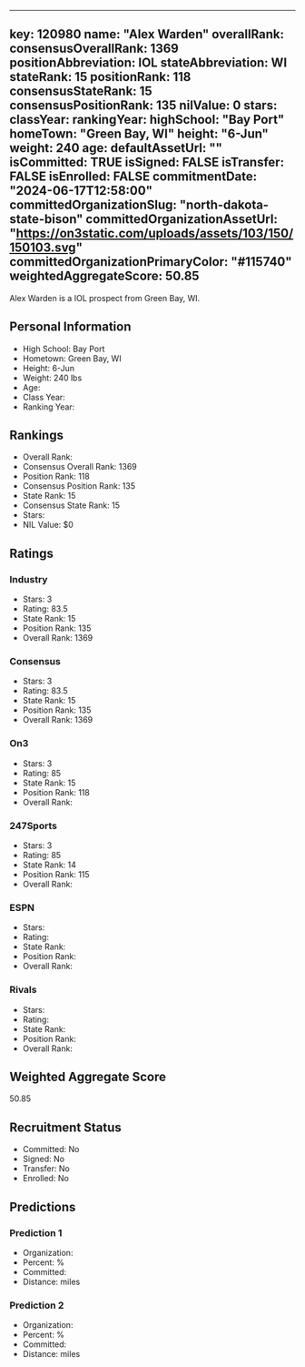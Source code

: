 ---
  key: 120980
  name: "Alex Warden"
  overallRank: 
  consensusOverallRank: 1369
  positionAbbreviation: IOL
  stateAbbreviation: WI
  stateRank: 15
  positionRank: 118
  consensusStateRank: 15
  consensusPositionRank: 135
  nilValue: 0
  stars: 
  classYear: 
  rankingYear: 
  highSchool: "Bay Port"
  homeTown: "Green Bay, WI"
  height: "6-Jun"
  weight: 240
  age: 
  defaultAssetUrl: ""
  isCommitted: TRUE
  isSigned: FALSE
  isTransfer: FALSE
  isEnrolled: FALSE
  commitmentDate: "2024-06-17T12:58:00"
  committedOrganizationSlug: "north-dakota-state-bison"
  committedOrganizationAssetUrl: "https://on3static.com/uploads/assets/103/150/150103.svg"
  committedOrganizationPrimaryColor: "#115740"
  weightedAggregateScore: 50.85
  ---
  
  Alex Warden is a IOL prospect from Green Bay, WI.
  
  ## Personal Information
  - High School: Bay Port
  - Hometown: Green Bay, WI
  - Height: 6-Jun
  - Weight: 240 lbs
  - Age: 
  - Class Year: 
  - Ranking Year: 
  
  ## Rankings
  - Overall Rank: 
  - Consensus Overall Rank: 1369
  - Position Rank: 118
  - Consensus Position Rank: 135
  - State Rank: 15
  - Consensus State Rank: 15
  - Stars: 
  - NIL Value: $0
  
  ## Ratings
  
  ### Industry
  - Stars: 3
  - Rating: 83.5
  - State Rank: 15
  - Position Rank: 135
  - Overall Rank: 1369
  
  ### Consensus
  - Stars: 3
  - Rating: 83.5
  - State Rank: 15
  - Position Rank: 135
  - Overall Rank: 1369
  
  ### On3
  - Stars: 3
  - Rating: 85
  - State Rank: 15
  - Position Rank: 118
  - Overall Rank: 
  
  ### 247Sports
  - Stars: 3
  - Rating: 85
  - State Rank: 14
  - Position Rank: 115
  - Overall Rank: 
  
  ### ESPN
  - Stars: 
  - Rating: 
  - State Rank: 
  - Position Rank: 
  - Overall Rank: 
  
  ### Rivals
  - Stars: 
  - Rating: 
  - State Rank: 
  - Position Rank: 
  - Overall Rank: 
  
  ## Weighted Aggregate Score
  50.85
  
  ## Recruitment Status
  - Committed: No
  - Signed: No
  - Transfer: No
  - Enrolled: No
  
  
  
  ## Predictions
  
  ### Prediction 1
  - Organization: 
  - Percent: %
  - Committed: 
  - Distance:  miles
  
  ### Prediction 2
  - Organization: 
  - Percent: %
  - Committed: 
  - Distance:  miles
  
